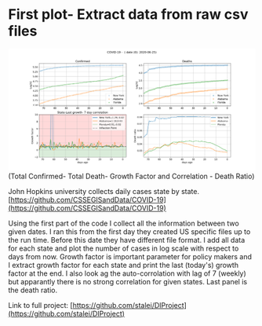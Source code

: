 # First plot- Extract data from raw csv files
![alt text](https://github.com/stalei/DIProject/blob/master/DataExtract2.png?raw=true)
(Total Confirmed- Total Death- Growth Factor and Correlation - Death Ratio)

John Hopkins university collects daily cases state by state.
[https://github.com/CSSEGISandData/COVID-19](https://github.com/CSSEGISandData/COVID-19)

Using the first part of the code I collect all the information between two given dates. I ran this from the first day they created US specific files up to the run time. Before this date they have different file format. I add all data for each state and plot the number of cases in log scale with respect to days from now.
Growth factor is important parameter for policy makers and I extract growth factor for each state and print the last (today's) growth factor at the end.
I also look ag the auto-corrolation with lag of 7 (weekly) but apparantly there is no strong correlation for given states. Last panel is the death ratio.


Link to full project:
[https://github.com/stalei/DIProject](https://github.com/stalei/DIProject)
